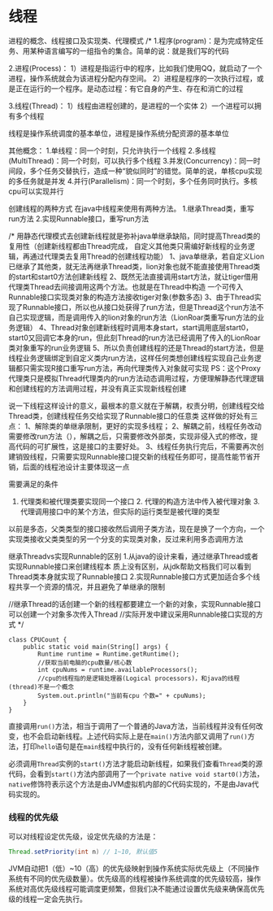 # 线程

进程的概念、线程接口及实现类、代理模式
/*
1.程序(program)：是为完成特定任务、用某种语言编写的一组指令的集合。简单的说：就是我们写的代码

2.进程(Process)：
1）进程是指运行中的程序，比如我们使用QQ，就启动了一个进程，操作系统就会为该进程分配内存空间。
2）进程是程序的一次执行过程，或是正在运行的一个程序。是动态过程：有它自身的产生、存在和消亡的过程

3.线程(Thread)：
1）线程由进程创建的，是进程的一个实体
2）一个进程可以拥有多个线程

线程是操作系统调度的基本单位，进程是操作系统分配资源的基本单位

其他概念：
1.单线程：同一个时刻，只允许执行一个线程
2.多线程(MultiThread)：同一个时刻，可以执行多个线程
3.并发(Concurrency)：同一时间段，多个任务交替执行，造成一种“貌似同时”的错觉。简单的说，单核cpu实现的多任务就是并发
4.并行(Parallelism)：同一个时刻，多个任务同时执行。多核cpu可以实现并行

创建线程的两种方式
在java中线程来使用有两种方法。
1.继承Thread类，重写run方法
2.实现Runnable接口，重写run方法





/*
用静态代理模式去创建新线程就是弥补java单继承缺陷，同时提高Thread类的复用性（创建新线程都由Thread完成，
自定义其他类只需编好新线程的业务逻辑，再通过代理类去复用Thread的创建线程功能）
1、java单继承，若自定义Lion已继承了其他类，就无法再继承Thread类，lion对象也就不能直接使用Thread类的start和start0方法创建新线程
2、既然无法直接调用start方法，就让tiger借用代理类Thread去间接调用这两个方法。也就是在Thread中构造
一个可传入Runnable接口实现类对象的构造方法接收tiger对象(参数多态)
3、由于Thread实现了Runnable接口，所以也从接口处获得了run方法，但是Thread这个run方法不自己实现逻辑，而是调用传入的lion对象的run方法（LionRoar类重写run方法的业务逻辑）
4、Thread对象创建新线程时调用本身start，start调用底层start0，start0又回调它本身的run，但此刻Thread的run方法已经调用了传入的LionRoar类对象重写的run业务逻辑
5、所以负责创建线程的还是Thread的start方法，但是线程业务逻辑绑定到自定义类内run方法，这样任何类想创建线程实现自己业务逻辑都只需实现R接口重写run方法，再向代理类传入对象就可实现
PS：这个Proxy代理类只是模拟Thread代理类内的run方法动态调用过程，方便理解静态代理逻辑和创建线程的方法调用过程，并没有真正实现新线程创建

说一下线程这样设计的意义，最根本的意义就在于解耦，权责分明，创建线程交给Thread类，创建线程任务交给实现了Runnable接口的任意类
这样做的好处有三点：
1、解除类的单继承限制，更好的实现多线程；
2、解耦之前，线程任务改动需要修改run方法（），解耦之后，只需要修改外部类，实现非侵入式的修改，提高代码的可扩展性，这是接口的主要好处。
3、线程任务执行完后，不需要再次创建销毁线程，只需要实现Runnable接口提交新的线程任务即可，提高性能节省开销，后面的线程池设计主要体现这一点

需要满足的条件
1. 代理类和被代理类要实现同一个接口 2. 代理的构造方法中传入被代理对象 3. 代理调用接口中的某个方法，但实际的运行类型是被代理的类型



以前是多态，父类类型的接口接收然后调用子类方法，现在是换了一个方向，一个实现类接收父类类型的另一个分支的实现类对象，反过来利用多态调用方法

继承Threadvs实现Runnable的区别
1.从java的设计来看，通过继承Thread或者实现Runnable接口来创建线程本
质上没有区别，从jdk帮助文档我们可以看到Thread类本身就实现了Runnable接口
2.实现Runnable接口方式更加适合多个线程共享一个资源的情况，并且避免了单继承的限制

//继承Thread的话创建一个新的线程都要建立一个新的对象，实现Runnable接口可以创建一个对象多次传入Thread
//实际开发中建议采用Runnable接口实现的方式
 */



```
class CPUCount {
    public static void main(String[] args) {
        Runtime runtime = Runtime.getRuntime();
        //获取当前电脑的cpu数量/核心数
        int cpuNums = runtime.availableProcessors();
        //cpu的线程指的是逻辑处理器(Logical processors)，和java的线程(thread)不是一个概念
        System.out.println("当前有cpu 个数=" + cpuNums);
    }
}
```





直接调用`run()`方法，相当于调用了一个普通的Java方法，当前线程并没有任何改变，也不会启动新线程。上述代码实际上是在`main()`方法内部又调用了`run()`方法，打印`hello`语句是在`main`线程中执行的，没有任何新线程被创建。

必须调用`Thread`实例的`start()`方法才能启动新线程，如果我们查看`Thread`类的源代码，会看到`start()`方法内部调用了一个`private native void start0()`方法，`native`修饰符表示这个方法是由JVM虚拟机内部的C代码实现的，不是由Java代码实现的。

### 线程的优先级

可以对线程设定优先级，设定优先级的方法是：

```java
Thread.setPriority(int n) // 1~10, 默认值5
```

JVM自动把1（低）~10（高）的优先级映射到操作系统实际优先级上（不同操作系统有不同的优先级数量）。优先级高的线程被操作系统调度的优先级较高，操作系统对高优先级线程可能调度更频繁，但我们决不能通过设置优先级来确保高优先级的线程一定会先执行。
